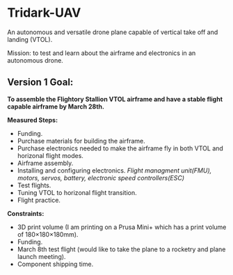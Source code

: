 # Tridark-UAV

An autonomous and versatile drone plane capable of vertical take off and landing (VTOL). 

Mission: to test and learn about the airframe and electronics in an autonomous drone.

## Version 1 Goal: 
**To assemble the Flightory Stallion VTOL airframe and have a stable flight capable airframe by March 28th.**

**Measured Steps:**
- Funding.
- Purchase materials for building the airframe.
- Purchase electronics needed to make the airframe fly in both VTOL and horizonal flight modes.
- Airframe assembly. 
- Installing and configuring electronics. *Flight managment unit(FMU), motors, servos, battery, electronic speed controllers(ESC)*
- Test flights.
- Tuning VTOL to horizonal flight transition. 
- Flight practice.
  
**Constraints:**
- 3D print volume (I am printing on a Prusa Mini+ which has a print volume of 180×180×180mm).
- Funding.
- March 8th test flight (would like to take the plane to a rocketry and plane launch meeting).
- Component shipping time.



